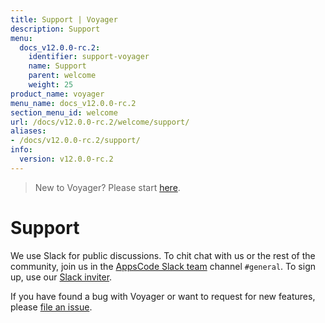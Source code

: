 ```yaml
---
title: Support | Voyager
description: Support
menu:
  docs_v12.0.0-rc.2:
    identifier: support-voyager
    name: Support
    parent: welcome
    weight: 25
product_name: voyager
menu_name: docs_v12.0.0-rc.2
section_menu_id: welcome
url: /docs/v12.0.0-rc.2/welcome/support/
aliases:
- /docs/v12.0.0-rc.2/support/
info:
  version: v12.0.0-rc.2
---
```


> New to Voyager? Please start [here](/docs/v12.0.0-rc.2/concepts/overview).

# Support

We use Slack for public discussions. To chit chat with us or the rest of the community, join us in the [AppsCode Slack team](https://appscode.slack.com/messages/C0XQFLGRM/details/) channel `#general`. To sign up, use our [Slack inviter](https://slack.appscode.com/).

If you have found a bug with Voyager or want to request for new features, please [file an issue](https://github.com/appscode/voyager/issues/new).
